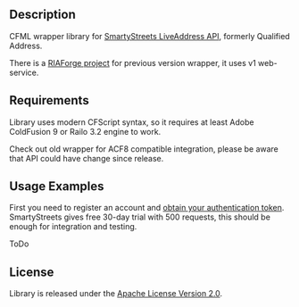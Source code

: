 ## Description

CFML wrapper library for [SmartyStreets LiveAddress API](http://www.smartystreets.com/Products/LiveAddress-API/), formerly Qualified Address.

There is a [RIAForge project](http://quaddress.riaforge.org/) for previous version wrapper, it uses v1 web-service.

## Requirements

Library uses modern CFScript syntax, so it requires at least Adobe ColdFusion 9 or Railo 3.2 engine to work. 

Check out old wrapper for ACF8 compatible integration, please be aware that API could have change since release.

## Usage Examples

First you need to register an account and [obtain your authentication token](https://www.smartystreets.com/Account/Api/Install/rest/).
SmartyStreets gives free 30-day trial with 500 requests, this should be enough for integration and testing.

ToDo

## License

Library is released under the [Apache License Version 2.0](http://www.apache.org/licenses/LICENSE-2.0).
